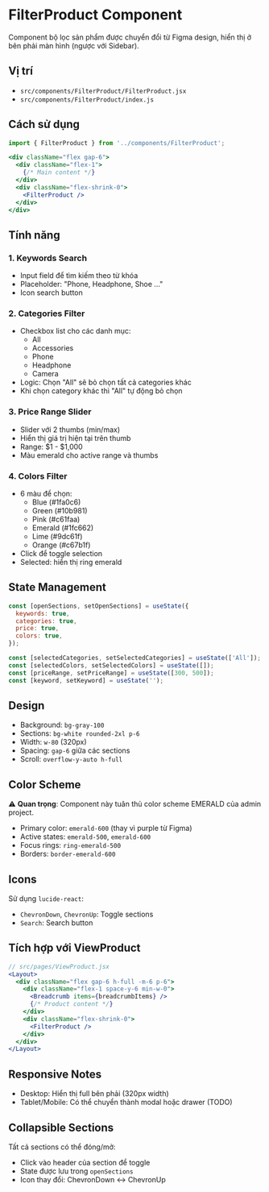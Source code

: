 # FilterProduct Component

Component bộ lọc sản phẩm được chuyển đổi từ Figma design, hiển thị ở bên phải màn hình (ngược với Sidebar).

## Vị trí
- `src/components/FilterProduct/FilterProduct.jsx`
- `src/components/FilterProduct/index.js`

## Cách sử dụng

```jsx
import { FilterProduct } from '../components/FilterProduct';

<div className="flex gap-6">
  <div className="flex-1">
    {/* Main content */}
  </div>
  <div className="flex-shrink-0">
    <FilterProduct />
  </div>
</div>
```

## Tính năng

### 1. Keywords Search
- Input field để tìm kiếm theo từ khóa
- Placeholder: "Phone, Headphone, Shoe ..."
- Icon search button

### 2. Categories Filter
- Checkbox list cho các danh mục:
  - All
  - Accessories
  - Phone
  - Headphone
  - Camera
- Logic: Chọn "All" sẽ bỏ chọn tất cả categories khác
- Khi chọn category khác thì "All" tự động bỏ chọn

### 3. Price Range Slider
- Slider với 2 thumbs (min/max)
- Hiển thị giá trị hiện tại trên thumb
- Range: $1 - $1,000
- Màu emerald cho active range và thumbs

### 4. Colors Filter
- 6 màu để chọn:
  - Blue (#1fa0c6)
  - Green (#10b981)
  - Pink (#c61faa)
  - Emerald (#1fc662)
  - Lime (#9dc61f)
  - Orange (#c67b1f)
- Click để toggle selection
- Selected: hiển thị ring emerald

## State Management

```jsx
const [openSections, setOpenSections] = useState({
  keywords: true,
  categories: true,
  price: true,
  colors: true,
});

const [selectedCategories, setSelectedCategories] = useState(['All']);
const [selectedColors, setSelectedColors] = useState([]);
const [priceRange, setPriceRange] = useState([300, 500]);
const [keyword, setKeyword] = useState('');
```

## Design

- Background: `bg-gray-100`
- Sections: `bg-white rounded-2xl p-6`
- Width: `w-80` (320px)
- Spacing: `gap-6` giữa các sections
- Scroll: `overflow-y-auto h-full`

## Color Scheme

⚠️ **Quan trọng**: Component này tuân thủ color scheme EMERALD của admin project.

- Primary color: `emerald-600` (thay vì purple từ Figma)
- Active states: `emerald-500`, `emerald-600`
- Focus rings: `ring-emerald-500`
- Borders: `border-emerald-600`

## Icons

Sử dụng `lucide-react`:
- `ChevronDown`, `ChevronUp`: Toggle sections
- `Search`: Search button

## Tích hợp với ViewProduct

```jsx
// src/pages/ViewProduct.jsx
<Layout>
  <div className="flex gap-6 h-full -m-6 p-6">
    <div className="flex-1 space-y-6 min-w-0">
      <Breadcrumb items={breadcrumbItems} />
      {/* Product content */}
    </div>
    <div className="flex-shrink-0">
      <FilterProduct />
    </div>
  </div>
</Layout>
```

## Responsive Notes

- Desktop: Hiển thị full bên phải (320px width)
- Tablet/Mobile: Có thể chuyển thành modal hoặc drawer (TODO)

## Collapsible Sections

Tất cả sections có thể đóng/mở:
- Click vào header của section để toggle
- State được lưu trong `openSections`
- Icon thay đổi: ChevronDown ↔ ChevronUp
